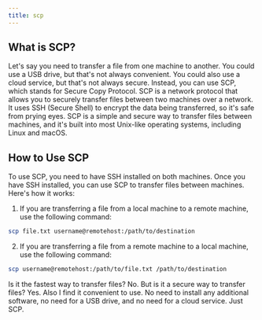 ```yaml
---
title: scp
---
```

## What is SCP?

Let's say you need to transfer a file from one machine to another. You could use a USB drive, but that's not always convenient. You could also use a cloud service, but that's not always secure. Instead, you can use SCP, which stands for Secure Copy Protocol. SCP is a network protocol that allows you to securely transfer files between two machines over a network. It uses SSH (Secure Shell) to encrypt the data being transferred, so it's safe from prying eyes. SCP is a simple and secure way to transfer files between machines, and it's built into most Unix-like operating systems, including Linux and macOS.

## How to Use SCP

To use SCP, you need to have SSH installed on both machines. Once you have SSH installed, you can use SCP to transfer files between machines. Here's how it works:

1. If you are transferring a file from a local machine to a remote machine, use the following command:

```bash
scp file.txt username@remotehost:/path/to/destination
```

2. If you are transferring a file from a remote machine to a local machine, use the following command:

```bash
scp username@remotehost:/path/to/file.txt /path/to/destination
```

Is it the fastest way to transfer files? No. But is it a secure way to transfer files? Yes. Also I find it convenient to use. No need to install any additional software, no need for a USB drive, and no need for a cloud service. Just SCP.
